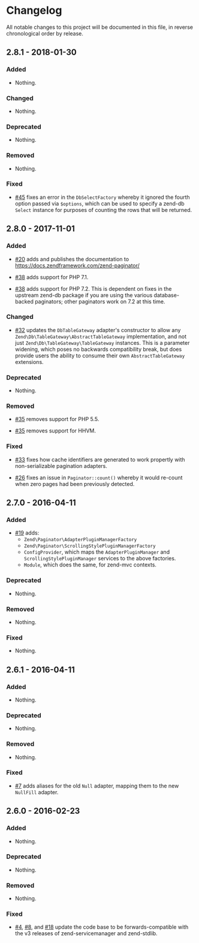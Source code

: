 # Changelog

All notable changes to this project will be documented in this file, in reverse chronological order by release.

## 2.8.1 - 2018-01-30

### Added

- Nothing.

### Changed

- Nothing.

### Deprecated

- Nothing.

### Removed

- Nothing.

### Fixed

- [#45](https://github.com/zendframework/zend-paginator/pull/45) fixes an error
  in the `DbSelectFactory` whereby it ignored the fourth option passed via
  `$options`, which can be used to specify a zend-db `Select` instance for
  purposes of counting the rows that will be returned.

## 2.8.0 - 2017-11-01

### Added

- [#20](https://github.com/zendframework/zend-paginator/pull/20) adds
  and publishes the documentation to https://docs.zendframework.com/zend-paginator/

- [#38](https://github.com/zendframework/zend-paginator/pull/38) adds support
  for PHP 7.1.

- [#38](https://github.com/zendframework/zend-paginator/pull/38) adds
  support for PHP 7.2. This is dependent on fixes in the upstream zend-db
  package if you are using the various database-backed paginators; other
  paginators work on 7.2 at this time.

### Changed

- [#32](https://github.com/zendframework/zend-paginator/pull/32) updates the
  `DbTableGateway` adapter's constructor to allow any
  `Zend\Db\TableGateway\AbstractTableGateway` implementation, and not just
  `Zend\Db\TableGateway\TableGateway` instances. This is a parameter widening,
  which poses no backwards compatibility break, but does provide users the
  ability to consume their own `AbstractTableGateway` extensions.

### Deprecated

- Nothing.

### Removed

- [#35](https://github.com/zendframework/zend-paginator/pull/35) removes support
  for PHP 5.5.

- [#35](https://github.com/zendframework/zend-paginator/pull/35) removes support
  for HHVM.

### Fixed

- [#33](https://github.com/zendframework/zend-paginator/pull/33) fixes how cache
  identifiers are generated to work propertly with non-serializable pagination
  adapters.

- [#26](https://github.com/zendframework/zend-paginator/pull/26) fixes an issue
  in `Paginator::count()` whereby it would re-count when zero pages had been
  previously detected.

## 2.7.0 - 2016-04-11

### Added

- [#19](https://github.com/zendframework/zend-paginator/pull/19) adds:
  - `Zend\Paginator\AdapterPluginManagerFactory`
  - `Zend\Paginator\ScrollingStylePluginManagerFactory`
  - `ConfigProvider`, which maps the `AdapterPluginManager` and
    `ScrollingStylePluginManager` services to the above factories.
  - `Module`, which does the same, for zend-mvc contexts.

### Deprecated

- Nothing.

### Removed

- Nothing.

### Fixed

- Nothing.

## 2.6.1 - 2016-04-11

### Added

- Nothing.

### Deprecated

- Nothing.

### Removed

- Nothing.

### Fixed

- [#7](https://github.com/zendframework/zend-paginator/pull/7) adds aliases for
  the old `Null` adapter, mapping them to the new `NullFill` adapter.

## 2.6.0 - 2016-02-23

### Added

- Nothing.

### Deprecated

- Nothing.

### Removed

- Nothing.

### Fixed

- [#4](https://github.com/zendframework/zend-paginator/pull/4),
  [#8](https://github.com/zendframework/zend-paginator/pull/8), and
  [#18](https://github.com/zendframework/zend-paginator/pull/18) update the code
  base to be forwards-compatible with the v3 releases of zend-servicemanager and
  zend-stdlib.
